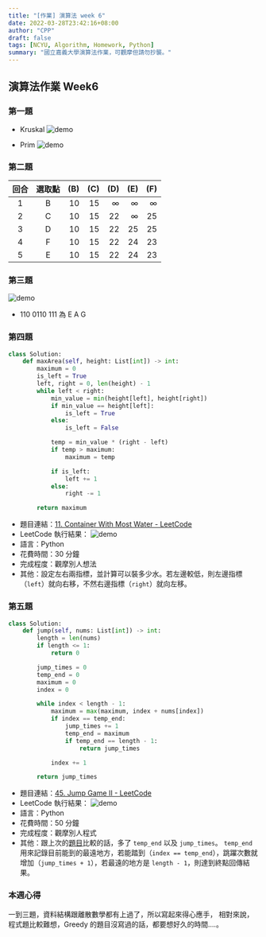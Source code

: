 ```yaml
---
title: "[作業] 演算法 week 6"
date: 2022-03-28T23:42:16+08:00
author: "CPP"
draft: false
tags: [NCYU, Algorithm, Homework, Python]
summary: "國立嘉義大學演算法作業，可觀摩但請勿抄襲。"
---
```


## 演算法作業 Week6

### 第一題
* Kruskal
![demo](/images/kruskal_process.gif)

* Prim
![demo](/images/prim_process.gif)

### 第二題
回合  | 選取點 | (B) | (C) | (D) | (E) | (F)
:----:|:-----:|----:|----:|----:|----:|----:|
1     |   B   | 10  |  15 |  ∞  |  ∞  |  ∞  |
2     |   C   | 10  |  15 | 22  |  ∞  | 25  |
3     |   D   | 10  |  15 | 22  | 25  | 25  |
4     |   F   | 10  |  15 | 22  | 24  | 23  |
5     |   E   | 10  |  15 | 22  | 24  | 23  |

### 第三題
![demo](/images/huffman_code_process.gif)

* 110 0110 111 為 E A G

### 第四題
```python
class Solution:
    def maxArea(self, height: List[int]) -> int:
        maximum = 0
        is_left = True
        left, right = 0, len(height) - 1
        while left < right:
            min_value = min(height[left], height[right])
            if min_value == height[left]:
                is_left = True
            else:
                is_left = False

            temp = min_value * (right - left)
            if temp > maximum:
                maximum = temp

            if is_left:
                left += 1
            else:
                right -= 1

        return maximum
```

* 題目連結：[11. Container With Most Water - LeetCode](https://leetcode.com/problems/container-with-most-water/)
* LeetCode 執行結果： ![demo](/images/leetcode_11_result.png)
* 語言：Python
* 花費時間：30 分鐘
* 完成程度：觀摩別人想法
* 其他：設定左右兩指標，並計算可以裝多少水。若左邊較低，則左邊指標（`left`）就向右移，不然右邊指標（`right`）就向左移。

### 第五題
```python
class Solution:
    def jump(self, nums: List[int]) -> int:
        length = len(nums)
        if length <= 1:
            return 0

        jump_times = 0
        temp_end = 0
        maximum = 0
        index = 0

        while index < length - 1:
            maximum = max(maximum, index + nums[index])
            if index == temp_end:
                jump_times += 1
                temp_end = maximum
                if temp_end == length - 1:
                    return jump_times

            index += 1

        return jump_times
```

* 題目連結：[45. Jump Game II - LeetCode](https://leetcode.com/problems/jump-game-ii/)
* LeetCode 執行結果： ![demo](/images/leetcode_45_result.png)
* 語言：Python
* 花費時間：50 分鐘
* 完成程度：觀摩別人程式
* 其他：跟上次的[題目](../2022-03-20-ncyu-algorithm-week5/#第五題)比較的話，多了 `temp_end` 以及 `jump_times`。
`temp_end` 用來記錄目前能到的最遠地方，若能踏到（`index == temp_end`），跳躍次數就增加（`jump_times + 1`），若最遠的地方是 `length - 1`，則達到終點回傳結果。

### 本週心得
一到三題，資料結構跟離散數學都有上過了，所以寫起來得心應手，
相對來說，程式題比較難想，Greedy 的題目沒寫過的話，都要想好久的時間....。

